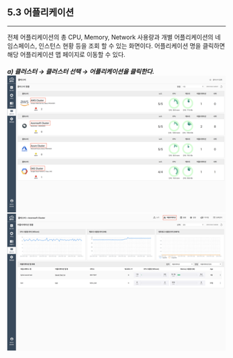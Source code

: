 ## 5.3 어플리케이션

---

전체 어플리케이션의 총 CPU, Memory, Network 사용량과 개별 어플리케이션의 네임스페이스, 인스턴스 현황 등을 조회 할 수 있는 화면이다. 어플리케이션 명을 클릭하면 해당 어플리케이션 맵 페이지로 이동할 수 있다.

##### a\) 클러스터 → 클러스터 선택 → 어플리케이션을 클릭한다.![](/assets/KR/3.0.0/5.3_1.png)![](/assets/KR/3.0.0/5.3_2.png)



